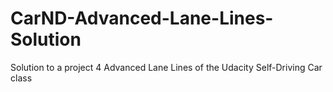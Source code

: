 # CarND-Advanced-Lane-Lines-Solution
Solution to a project 4 Advanced Lane Lines of the Udacity Self-Driving Car class
